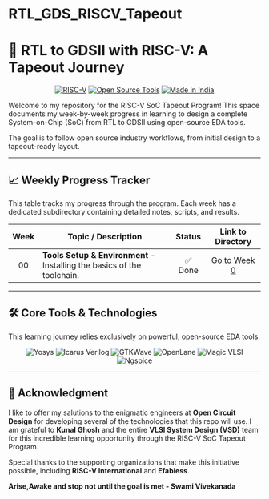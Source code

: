 # RTL_GDS_RISCV_Tapeout
# 🚀 RTL to GDSII with RISC-V: A Tapeout Journey

<div align="center">

[![RISC-V](https://img.shields.io/badge/RISC--V-Tapeout-blue?style=for-the-badge&logo=riscv)](https://riscv.org/)
[![Open Source Tools](https://img.shields.io/badge/Tools-Open%20Source-brightgreen?style=for-the-badge&logo=gnu)](https://www.gnu.org/philosophy/free-sw.html)
[![Made in India](https://img.shields.io/badge/Made%20in-India-saffron?style=for-the-badge&logo=data:image/svg+xml;base64,PHN2ZyB3aWR0aD0iMjQiIGhlaWdodD0iMjQiIHZpZXdCb3g9IjAgMCAyNCAyNCIgZmlsbD0ibm9uZSIgeG1sbnM9Imh0dHA6Ly93d3cudzMub3JnLzIwMDAvc3ZnIj4KPHJlY3Qgd2lkdGg9IjI0IiBoZWlnaHQ9IjgiIGZmlGw9IiNGRjk5MzMiLz4KPHJlY3QgeT0iOCIgd2lkdGg9IjI0IiBoZWlnaHQ9IjgiIGZmlGw9IiNGRkZGRkYiLz4KPHJlY3QgeT0iMTYiIHdpZHRoPSIyNCIgaGVpZhtPSI4IiBmaWxsPSIjMTM4ODA4Ii8+Cjwvc3ZnPgo=)](https://www.india.gov.in/)

</div>

Welcome to my repository for the RISC-V SoC Tapeout Program! This space documents my week-by-week progress in learning to design a complete System-on-Chip (SoC) from RTL to GDSII using open-source EDA tools.

The goal is to follow open source industry workflows, from initial design to a tapeout-ready layout.

<div align="center">

</div>

---

## 📈 Weekly Progress Tracker

This table tracks my progress through the program. Each week has a dedicated subdirectory containing detailed notes, scripts, and results.

| Week | Topic / Description | Status | Link to Directory |
|:----:|---------------------|:------:|:-----------------:|
| 00   | **Tools Setup & Environment** - Installing the basics of the toolchain. | ✅ Done | [Go to Week 0](./Week0/) |


---

## 🛠️ Core Tools & Technologies

This learning journey relies exclusively on powerful, open-source EDA tools.

<div align="center">

![Yosys](https://img.shields.io/badge/Yosys-RTL%20Synthesis-blue?style=flat-square)
![Icarus Verilog](https://img.shields.io/badge/Icarus-Verilog%20Simulation-blue?style=flat-square)
![GTKWave](https://img.shields.io/badge/GTKWave-Waveform%20Viewer-blue?style=flat-square)
![OpenLane](https://img.shields.io/badge/OpenLane-RTL2GDSII%20Flow-purple?style=flat-square)
![Magic VLSI](https://img.shields.io/badge/Magic-Layout%20Editor-green?style=flat-square)
![Ngspice](https://img.shields.io/badge/Ngspice-Circuit%20Simulation-red?style=flat-square)

</div>

---

## 🙏 Acknowledgment

I like to offer my salutions to the enigmatic engineers at **Open Circuit Design** for developing several of the technologies that this repo will use.
I am grateful to **Kunal Ghosh** and the entire **VLSI System Design (VSD)** team for this incredible learning opportunity through the RISC-V SoC Tapeout Program.

Special thanks to the supporting organizations that make this initiative possible, including **RISC-V International** and **Efabless**.

**Arise,Awake and stop not until the goal is met - Swami Vivekanada**
